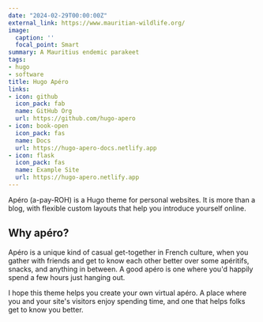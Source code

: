 ```yaml
---
date: "2024-02-29T00:00:00Z"
external_link: https://www.mauritian-wildlife.org/
image:
  caption: ''
  focal_point: Smart
summary: A Mauritius endemic parakeet
tags:
- hugo
- software
title: Hugo Apéro
links:
- icon: github
  icon_pack: fab
  name: GitHub Org
  url: https://github.com/hugo-apero
- icon: book-open
  icon_pack: fas
  name: Docs
  url: https://hugo-apero-docs.netlify.app
- icon: flask
  icon_pack: fas
  name: Example Site
  url: https://hugo-apero.netlify.app
---
```


Apéro (a-pay-ROH) is a Hugo theme for personal websites. It is more than a blog, with flexible custom layouts that help you introduce yourself online. 

## Why apéro?

Apéro is a unique kind of casual get-together in French culture, when you gather with friends and get to know each other better over some apéritifs, snacks, and anything in between. A good apéro is one where you'd happily spend a few hours just hanging out.

I hope this theme helps you create your own virtual apéro. A place where you and your site's visitors enjoy spending time, and one that helps folks get to know you better.
